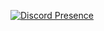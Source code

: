 [![Discord Presence](https://lanyard-profile-readme.vercel.app/api/710268763844640839)](https://discord.com/users/710268763844640839)
<script><script>
